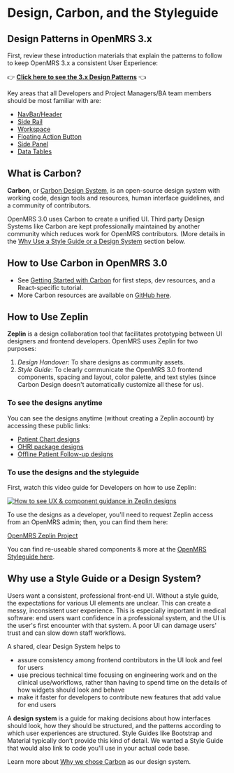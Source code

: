 # Design, Carbon, and the Styleguide

## Design Patterns in OpenMRS 3.x

First, review these introduction materials that explain the patterns to follow to keep OpenMRS 3.x a consistent User Experience:

👉  [**Click here to see the 3.x Design Patterns**](https://scene.zeplin.io/project/61434fa756474d5545f65cf4) 👈

Key areas that all Developers and Project Managers/BA team members should be most familiar with are:

* [NavBar/Header](https://scene.zeplin.io/project/61434fa756474d5545f65cf4/screen/6143628f56474d5545f6fce0)
* [Side Rail](https://scene.zeplin.io/project/61434fa756474d5545f65cf4/screen/614362c96abfb0557aa9e357)
* [Workspace](https://scene.zeplin.io/project/61434fa756474d5545f65cf4/screen/614363d860459a20f7936333)
* [Floating Action Button](https://scene.zeplin.io/project/61434fa756474d5545f65cf4/screen/6143627ab2bac050c2b9ba3a)
* [Side Panel](https://scene.zeplin.io/project/61434fa756474d5545f65cf4/screen/614363d8b8582a2b4c3365a2)
* [Data Tables](https://scene.zeplin.io/project/61434fa756474d5545f65cf4/screen/61436254475da3542a84b400)

## What is Carbon?

**Carbon**, or [Carbon Design System](https://www.carbondesignsystem.com/), is an open-source design system with working code, design tools and resources, human interface guidelines, and a community of contributors.

OpenMRS 3.0 uses Carbon to create a unified UI. Third party Design Systems like Carbon are kept professionally maintained by another community which reduces work for OpenMRS contributors. (More details in the [Why Use a Style Guide or a Design System](#why-use-a-style-guide-or-a-design-system) section below.

## How to Use Carbon in OpenMRS 3.0

* See [Getting Started with Carbon](https://www.carbondesignsystem.com/developing/get-started/) for first steps, dev resources, and a React-specific tutorial.
* More Carbon resources are available on [GitHub here](https://github.com/carbon-design-system/carbon).

## How to Use Zeplin

**Zeplin** is a design collaboration tool that facilitates prototyping between UI designers and frontend developers. OpenMRS uses Zeplin for two purposes:

1. *Design Handover*: To share designs as community assets.
2. *Style Guide*: To clearly communicate the OpenMRS 3.0 frontend components, spacing and layout, color palette, and text styles (since Carbon Design doesn't automatically customize all these for us).

### To see the designs anytime

You can see the designs anytime (without creating a Zeplin account) by accessing these public links:

* [Patient Chart designs](https://zpl.io/aNYmqeN)
* [OHRI package designs](https://zpl.io/aMXW7e7)
* [Offline Patient Follow-up designs](https://zpl.io/amRdKomv)

### To use the designs and the styleguide

First, watch this video guide for Developers on how to use Zeplin:

[![How to see UX & component guidance in Zeplin designs](https://img.youtube.com/vi/SjluEGDH4LU/0.jpg)](https://www.youtube.com/watch?v=SjluEGDH4LU&feature=youtu.be&ab_channel=OpenMRS "OpenMRS 3.0: Zeplin Intro for New OpenMRS Devs")

To use the designs as a developer, you'll need to request Zeplin access from an OpenMRS admin; then, you can find them here:

[OpenMRS Zeplin Project](https://app.zeplin.io/workspace/60d4d9bc220676b218e75ed2/projects?pid=60d59321e8100b0324762e05)

You can find re-useable shared components & more at the [OpenMRS Styleguide here](https://app.zeplin.io/project/60d5947dd636aebbd63dce4c/styleguide/components).

## Why use a Style Guide or a Design System?

Users want a consistent, professional front-end UI. Without a style guide, 
the expectations for various UI elements are unclear. This can create a messy, 
inconsistent user experience. This is especially important in medical software: 
end users want confidence in a professional system, and the UI is the user's 
first encounter with that system. A poor UI can damage users' trust and can 
slow down staff workflows. 

A shared, clear Design System helps to

* assure consistency among frontend contributors in the UI look and feel for users
* use precious technical time focusing on engineering work and on the clinical use/workflows, rather than having to spend time on the details of how widgets should look and behave
* make it faster for developers to contribute new features that add value for end users

A **design system** is a guide for making decisions about how interfaces should look, how they should be structured, and the patterns according to which user experiences  are structured. Style Guides like Bootstrap and Material typically don’t provide this  kind of detail. We wanted a Style Guide that would also link to code you'll use in your actual code base.

Learn more about [Why we chose Carbon](https://wiki.openmrs.org/x/uAwGDg) as our design system.
